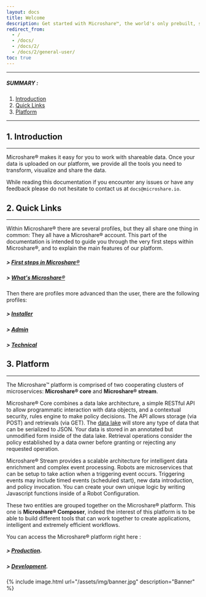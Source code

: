 ```yaml
---
layout: docs
title: Welcome
description: Get started with Microshare™, the world's only prebuilt, scalable data management and sharing solution for IoT.
redirect_from:
  - /
  - /docs/
  - /docs/2/
  - /docs/2/general-user/
toc: true
---
```


---------------------------------------

##### SUMMARY : 

1. [Introduction](./#1-introduction)
2. [Quick Links](./#2-quick-links)
3. [Platform](./#3-platform)

---------------------------------------



## 1. Introduction
---------------------------------------

Microshare® makes it easy for you to work with shareable data. Once your data is uploaded on our platform, we provide all the tools you need to transform, visualize and share the data.

While reading this documentation if you encounter any issues or have any feedback please do not hesitate to contact us at `docs@microshare.io`.  

## 2. Quick Links
---------------------------------------

Within Microshare® there are several profiles, but they all share one thing in common: They all have a Microshare® account. 
This part of the documentation is intended to guide you through the very first steps within Microshare®, and to explain the main features of our platform. 

#####  > [First steps in Microshare®](../quick-start/create-an-account)
#####  > [What's Microshare®](../meet-microshare/technical-overview)

Then there are profiles more advanced than the user, there are the following profiles: 

#####  > [Installer](../../installer/quick-start/overview)
#####  > [Admin](../../admin/admin-management/overview)
#####  > [Technical](../../technical/quick-start/overview)

## 3. Platform
---------------------------------------

The Microshare™ platform is comprised of two cooperating clusters of microservices: **Microshare® core** and **Microshare® stream**.

Microshare® Core combines a data lake architecture, a simple RESTful API to allow programmatic interaction with data objects, and a contextual security, rules engine to make policy decisions. 
The API allows storage (via POST) and retrievals (via GET). The [data lake](https://en.wikipedia.org/wiki/Data_lake) will store any type of data that can be serialized to JSON. Your data is stored in an annotated but unmodified form inside of the data lake. Retrieval operations consider the policy established by a data owner before granting or rejecting any requested operation.

Microshare® Stream provides a scalable architecture for intelligent data enrichment and complex event processing. 
Robots are microservices that can be setup to take action when a triggering event occurs. 
Triggering events may include timed events (scheduled start), new data introduction, and policy invocation. 
You can create your own unique logic by writing Javascript functions inside of a Robot Configuration.

These two entities are grouped together on the Microshare® platform. This one is **Microshare® Composer**, indeed the interest of this platform is to be able to build different tools that can work together to create applications, intelligent and extremely efficient workflows.

You can access the Microshare® platform right here : 

#####  > [Production](https://app.microshare.io/composer).
#####  > [Development](https://dapp.microshare.io/composer).

{% include image.html url="/assets/img/banner.jpg" description="Banner" %}
